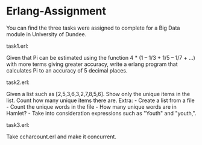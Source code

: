# Erlang-Assignment

You can find the three tasks were assigned to complete for a Big Data module in University of Dundee.

task1.erl:

Given that Pi can be estimated using the function 4 * (1 – 1/3 + 1/5 – 1/7 + …) with more terms giving greater accuracy, 
write a erlang program that calculates Pi to an accuracy of 5 decimal places.

task2.erl:

Given a list such as [2,5,3,6,3,2,7,8,5,6]. Show only the unique items in the list. Count how many unique items there are.
Extra: 
      - Create a list from a file
      - Count the unique words in the file
      - How many unique words are in Hamlet?
      - Take into consideration expressions such as "Youth" and "youth,".
      
task3.erl:

Take ccharcount.erl and make it concurrent.







